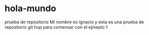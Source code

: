 # hola-mundo
prueba de repositorio
Mi nombre es ignacio y esta es una prueba 
de repositorio git hup para comensar con el ejmeplo 1 
